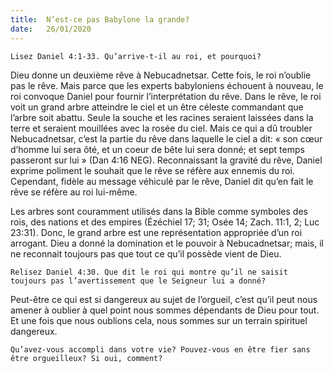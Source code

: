 ```yaml
---
title:  N’est-ce pas Babylone la grande?
date:   26/01/2020
---
```


`Lisez Daniel 4:1-33. Qu’arrive-t-il au roi, et pourquoi?`

Dieu donne un deuxième rêve à Nebucadnetsar. Cette fois, le roi n’oublie pas le rêve. Mais parce que les experts babyloniens échouent à nouveau, le roi convoque Daniel pour fournir l’interprétation du rêve. Dans le rêve, le roi voit un grand arbre atteindre le ciel et un être céleste commandant que l’arbre soit abattu. Seule la souche et les racines seraient laissées dans la terre et seraient mouillées avec la rosée du ciel. Mais ce qui a dû troubler Nebucadnetsar, c’est la partie du rêve dans laquelle le ciel a dit: « son cœur d’homme lui sera ôté, et un coeur de bête lui sera donné; et sept temps passeront sur lui » (Dan 4:16 NEG). Reconnaissant la gravité du rêve, Daniel exprime poliment le souhait que le rêve se réfère aux ennemis du roi. Cependant, fidèle au message véhiculé par le rêve, Daniel dit qu’en fait le rêve se réfère au roi lui-même.

Les arbres sont couramment utilisés dans la Bible comme symboles des rois, des nations et des empires (Ézéchiel 17; 31; Osée 14; Zach. 11:1, 2; Luc 23:31). Donc, le grand arbre est une représentation appropriée d’un roi arrogant. Dieu a donné la domination et le pouvoir à Nebucadnetsar; mais, il ne reconnait toujours pas que tout ce qu’il possède vient de Dieu.

`Relisez Daniel 4:30. Que dit le roi qui montre qu’il ne saisit toujours pas l’avertissement que le Seigneur lui a donné?`

Peut-être ce qui est si dangereux au sujet de l’orgueil, c’est qu’il peut nous amener à oublier à quel point nous sommes dépendants de Dieu pour tout. Et une fois que nous oublions cela, nous sommes sur un terrain spirituel dangereux.

`Qu’avez-vous accompli dans votre vie? Pouvez-vous en être fier sans être orgueilleux? Si oui, comment?`
